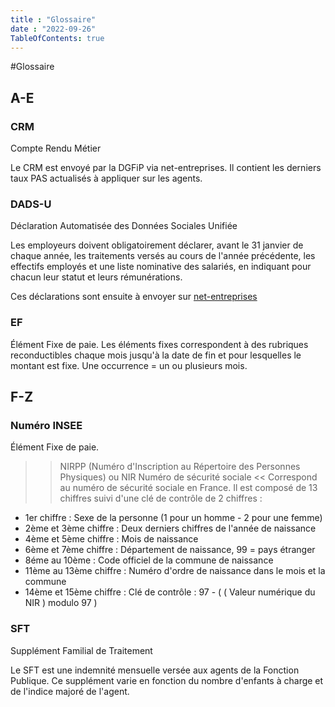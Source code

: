 ```yaml
---
title : "Glossaire"
date : "2022-09-26"
TableOfContents: true
---
```






#Glossaire

## A-E

### CRM
Compte Rendu Métier

Le CRM est envoyé par la DGFiP via net-entreprises. Il contient les derniers taux PAS actualisés à appliquer sur les agents.


### DADS-U
Déclaration Automatisée des Données Sociales Unifiée

Les employeurs doivent obligatoirement déclarer, avant le 31 janvier de chaque année, les traitements versés au cours de l'année précédente, les effectifs employés et une liste nominative des salariés, en indiquant pour chacun leur statut et leurs rémunérations.

Ces déclarations sont ensuite à envoyer sur [net-entreprises](https://www.net-entreprises.fr/)

### EF
Élément Fixe de paie.
Les éléments fixes correspondent à des rubriques reconductibles chaque mois jusqu'à la date de fin et pour lesquelles le montant est fixe. Une occurrence = un ou plusieurs mois.

## F-Z

### Numéro INSEE
Élément Fixe de paie.
>> NIRPP (Numéro d'Inscription au Répertoire des Personnes Physiques) ou NIR Numéro de sécurité sociale <<
Correspond au numéro de sécurité sociale en France.
Il est composé de 13 chiffres suivi d'une clé de contrôle de 2 chiffres :
- 1er chiffre : Sexe de la personne (1 pour un homme - 2 pour une femme)
- 2ème et 3ème chiffre : Deux derniers chiffres de l'année de naissance
- 4ème et 5ème chiffre : Mois de naissance
- 6ème et 7ème chiffre : Département de naissance, 99 = pays étranger
- 8éme au 10ème : Code officiel de la commune de naissance
- 11ème au 13ème chiffre : Numéro d'ordre de naissance dans le mois et la commune
- 14ème et 15ème chiffre : Clé de contrôle : 97 - ( ( Valeur numérique du NIR ) modulo 97 )

### SFT
Supplément Familial de Traitement

Le SFT est une indemnité mensuelle versée aux agents de la Fonction Publique. Ce supplément varie en fonction du nombre d'enfants à charge et de l'indice majoré de l'agent.




